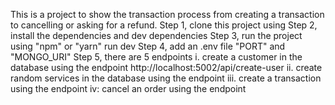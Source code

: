 This is a project to show the transaction process from creating a transaction to cancelling or asking for a refund.
Step 1, clone this project using 
Step 2, install the dependencies and dev dependencies
Step 3, run the project using "npm" or "yarn" run dev 
Step 4, add an .env file "PORT" and "MONGO_URI"
Step 5, there are 5 endpoints
    i. create a customer in the database using the endpoint http://localhost:5002/api/create-user
    ii. create random services in the database using the endpoint
    iii. create a transaction using the endpoint
    iv: cancel an order using the endpoint
    

